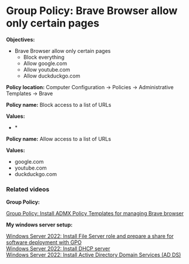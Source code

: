 # Group Policy: Brave Browser allow only certain pages

<b>Objectives:</b>

* Brave Browser allow only certain pages
    * Block everything
    * Allow google.com
    * Allow youtube.com
    * Allow duckduckgo.com

<b>Policy location:</b> Computer Configuration -> Policies -> Administrative Templates -> Brave

<b>Policy name:</b> Block access to a list of URLs

<b>Values:</b>

* \*

<b>Policy name:</b> Allow access to a list of URLs

<b>Values:</b> 

* google.com
* youtube.com
* duckduckgo.com

### Related videos

<b>Group Policy:</b> <br />

[Group Policy: Install ADMX Policy Templates for managing Brave browser](https://youtu.be/VFtB7Of6H-A)

<b>My windows server setup:</b> <br />

[Windows Server 2022: Install File Server role and prepare a share for software deployment with GPO](https://youtu.be/jEWSdC2qwyA) <br />
[Windows Server 2022: Install DHCP server](https://youtu.be/8n0MD9stQis) <br />
[Windows Server 2022: Install Active Directory Domain Services (AD DS)](https://youtu.be/1cYewbW3Tl0) <br />